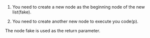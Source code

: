 1. You need to create a new node as the beginning node of the new list(fake).

2. You need to create another new node to execute you code(p).

The node fake is used as the return parameter. 

